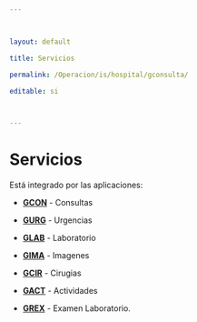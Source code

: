 ```yaml
---



layout: default

title: Servicios

permalink: /Operacion/is/hospital/gconsulta/

editable: si



---
```








# Servicios







Está integrado por las aplicaciones:







* [**GCON**](http://docs.oasiscom.com/Operacion/is/hospital/gconsulta/gcon) - Consultas 

* [**GURG**](http://docs.oasiscom.com/Operacion/is/hospital/gconsulta/gurg) - Urgencias 

* [**GLAB**](http://docs.oasiscom.com/Operacion/is/hospital/gconsulta/glab) - Laboratorio 

* [**GIMA**](http://docs.oasiscom.com/Operacion/is/hospital/gconsulta/gima) - Imagenes 

* [**GCIR**](http://docs.oasiscom.com/Operacion/is/hospital/gconsulta/gcir) - Cirugias 

* [**GACT**](http://docs.oasiscom.com/Operacion/is/hospital/gconsulta/gact) - Actividades

* [**GREX**](http://docs.oasiscom.com/Operacion/is/hospital/gconsulta/grex) - Examen Laboratorio.  



